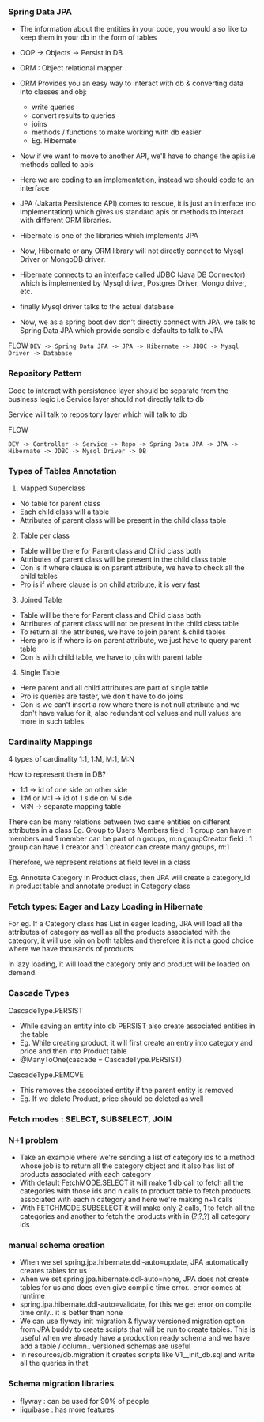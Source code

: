 ### Spring Data JPA
- The information about the entities in your code, you would also like to keep them in your db in the form
of tables
- OOP -> Objects -> Persist in DB
- ORM : Object relational mapper
- ORM Provides you an easy way to interact with db & converting data into classes and obj:
  - write queries
  - convert results to queries
  - joins
  - methods / functions to make working with db easier
  - Eg. Hibernate

- Now if we want to move to another API, we'll have to change the apis i.e methods called to apis
- Here we are coding to an implementation, instead we should code to an interface
- JPA (Jakarta Persistence API) comes to rescue, it is just an interface (no implementation) which gives us standard
apis or methods to interact with different ORM libraries.
- Hibernate is one of the libraries which implements JPA

- Now, Hibernate or any ORM library will not directly connect to Mysql Driver or MongoDB driver.
- Hibernate connects to an interface called JDBC (Java DB Connector) which is implemented by Mysql driver,
Postgres Driver, Mongo driver, etc.
- finally Mysql driver talks to the actual database

- Now, we as a spring boot dev don't directly connect with JPA, we talk to Spring Data JPA which provide sensible
defaults to talk to JPA

FLOW 
`DEV -> Spring Data JPA -> JPA -> Hibernate -> JDBC -> Mysql Driver -> Database`

### Repository Pattern
Code to interact with persistence layer should be separate from the business logic
i.e Service layer should not directly talk to db

Service will talk to repository layer which will talk to db

FLOW

`DEV -> Controller -> Service -> Repo -> Spring Data JPA -> JPA -> Hibernate -> JDBC -> Mysql Driver -> DB`


### Types of Tables Annotation
1. Mapped Superclass
- No table for parent class
- Each child class will a table
- Attributes of parent class will be present in the child class table

2. Table per class
- Table will be there for Parent class and Child class both
- Attributes of parent class will be present in the child class table
- Con is if where clause is on parent attribute, we have to check all the child tables
- Pro is if where clause is on child attribute, it is very fast

3. Joined Table
- Table will be there for Parent class and Child class both
- Attributes of parent class will not be present in the child class table
- To return all the attributes, we have to join parent & child tables
- Here pro is if where is on parent attribute, we just have to query parent table
- Con is with child table, we have to join with parent table

4. Single Table
- Here parent and all child attributes are part of single table
- Pro is queries are faster, we don't have to do joins
- Con is we can't insert a row where there is not null attribute and we don't have value for it,
also redundant col values and null values are more in such tables


### Cardinality Mappings
4 types of cardinality
1:1, 1:M, M:1, M:N

How to represent them in DB?
- 1:1 -> id of one side on other side
- 1:M or M:1 -> id of 1 side on M side
- M:N -> separate mapping table


There can be many relations between two same entities on different attributes in a class
Eg. 
Group to Users
Members field : 1 group can have n members and 1 member can be part of n groups, m:n
groupCreator field : 1 group can have 1 creator and 1 creator can create many groups, m:1

Therefore, we represent relations at field level in a class

Eg. Annotate Category in Product class, then JPA will create a category_id in product table
and annotate product in Category class

### Fetch types: Eager and Lazy Loading in Hibernate
For eg.
If a Category class has List<Product>
in eager loading, JPA will load all the attributes of category as well as all the products associated
with the category, it will use join on both tables and therefore it is not a good choice where
we have thousands of products

In lazy loading, it will load the category only and product will be loaded on demand.

### Cascade Types
CascadeType.PERSIST
- While saving an entity into db PERSIST also create associated entities in the table
- Eg. While creating product, it will first create an entry into category and price and then
into Product table
- @ManyToOne(cascade = CascadeType.PERSIST)


CascadeType.REMOVE
- This removes the associated entity if the parent entity is removed
- Eg. If we delete Product, price should be deleted as well


### Fetch modes : SELECT, SUBSELECT, JOIN


### N+1 problem
- Take an example where we're sending a list of category ids to a method whose job is to return
all the category object and it also has list of products associated with each category
- With default FetchMODE.SELECT it will make 1 db call to fetch all the categories with those ids
and n calls to product table to fetch products associated with each n category and here
we're making n+1 calls
- With FETCHMODE.SUBSELECT it will make only 2 calls, 1 to fetch all the categories and another to
fetch the products with in (?,?,?) all category ids


### manual schema creation
- When we set spring.jpa.hibernate.ddl-auto=update, JPA automatically creates tables for us
- when we set spring.jpa.hibernate.ddl-auto=none, JPA does not create tables for us and does even give 
compile time error.. error comes at runtime
- spring.jpa.hibernate.ddl-auto=validate, for this we get error on compile time only.. it is better than none
- We can use flyway init migration & flyway versioned migration option from JPA buddy to create scripts
that will be run to create tables. This is useful when we already have a production ready schema
and we have add a table / column.. versioned schemas are useful
- In resources/db.migration it creates scripts like V1__init_db.sql and write all the queries in that


### Schema migration libraries
- flyway : can be used for 90% of people
- liquibase : has more features


















